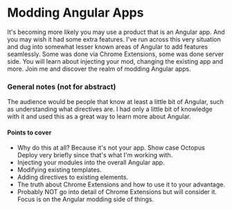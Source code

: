 # Modding Angular Apps

It's becoming more likely you may use a product that is an Angular app. And you may wish it had some extra features. I've run across this very situation and dug into somewhat lesser known areas of Angular to add features seamlessly. Some was done via Chrome Extensions, some was done server side. You will learn about injecting your mod, changing the existing app and more. Join me and discover the realm of modding Angular apps.

### General notes (not for abstract)
The audience would be people that know at least a little bit of Angular, such as understanding what directives are. I had only a little bit of knowledge with it and used this as a great way to learn more about Angular.

#### Points to cover
- Why do this at all? Because it's not your app. Show case Octopus Deploy very briefly since that's what I'm working with.
- Injecting your modules into the overall Angular app.
- Modifying existing templates.
- Adding directives to existing elements.
- The truth about Chrome Extensions and how to use it to your advantage.
- Probably NOT go into detail of Chrome Extensions but will consider it. Focus is on the Angular modding side of things.
